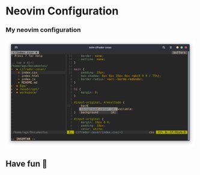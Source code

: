 # Neovim Configuration

### My neovim configuration
 
![Neovim Config](screenshots/screen1.png) 
 
## Have fun 🚀

